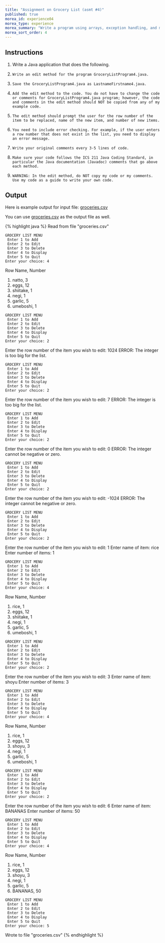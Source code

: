 ```yaml
---
title: "Assignment on Grocery List (asmt #4)"
published: true
morea_id: experience04
morea_type: experience
morea_summary: "Write a program using arrays, exception handling, and methods to edit a grocery list"
morea_sort_order: 4
---
```


## Instructions

1. Write a Java application that does the following.
1.     Write an edit method for the program GroceryListProgram4.java.
1.     Save the GroceryListProgram4.java as LastnameFirstname4.java.
1.     Add the edit method to the code. You do not have to change the code or comments for GroceryListProgram4.java program; however, the code and comments in the edit method should NOT be copied from any of my example code.
1.     The edit method should prompt the user for the row number of the item to be replaced, name of the new item, and number of new items.
1.     You need to include error checking. For example, if the user enters a row number that does not exist in the list, you need to display an error message.
1.     Write your original comments every 3-5 lines of code.
1.     Make sure your code follows the ICS 211 Java Coding Standard, in particular the Java documentation (Javadoc) comments that go above each method.
1.     WARNING: In the edit method, do NOT copy my code or my comments. Use my code as a guide to write your own code.

## Output

Here is example output for input file: [groceries.csv](/morea/examples/groceries.csv) 

You can use [groceries.csv](/morea/examples/groceries.csv) as the output file as well.

{% highlight java %}
Read from file "groceries.csv"

	GROCERY LIST MENU
	 Enter 1 to Add
	 Enter 2 to Edit
	 Enter 3 to Delete
	 Enter 4 to Display
	 Enter 5 to Quit
	Enter your choice: 4

Row  Name, Number
1.   natto, 3
2.   eggs, 12
3.   shiitake, 1
4.   negi, 1
5.   garlic, 5
6.   umeboshi, 1

	GROCERY LIST MENU
	 Enter 1 to Add
	 Enter 2 to Edit
	 Enter 3 to Delete
	 Enter 4 to Display
	 Enter 5 to Quit
	Enter your choice: 2

Enter the row number of the item you wish to edit: 1024
ERROR: The integer is too big for the list.

	GROCERY LIST MENU
	 Enter 1 to Add
	 Enter 2 to Edit
	 Enter 3 to Delete
	 Enter 4 to Display
	 Enter 5 to Quit
	Enter your choice: 2

Enter the row number of the item you wish to edit: 7
ERROR: The integer is too big for the list.

	GROCERY LIST MENU
	 Enter 1 to Add
	 Enter 2 to Edit
	 Enter 3 to Delete
	 Enter 4 to Display
	 Enter 5 to Quit
	Enter your choice: 2

Enter the row number of the item you wish to edit: 0
ERROR: The integer cannot be negative or zero.

	GROCERY LIST MENU
	 Enter 1 to Add
	 Enter 2 to Edit
	 Enter 3 to Delete
	 Enter 4 to Display
	 Enter 5 to Quit
	Enter your choice: 2

Enter the row number of the item you wish to edit: -1024
ERROR: The integer cannot be negative or zero.

	GROCERY LIST MENU
	 Enter 1 to Add
	 Enter 2 to Edit
	 Enter 3 to Delete
	 Enter 4 to Display
	 Enter 5 to Quit
	Enter your choice: 2

Enter the row number of the item you wish to edit: 1
Enter name of item: rice
Enter number of items: 1

	GROCERY LIST MENU
	 Enter 1 to Add
	 Enter 2 to Edit
	 Enter 3 to Delete
	 Enter 4 to Display
	 Enter 5 to Quit
	Enter your choice: 4

Row  Name, Number
1.   rice, 1
2.   eggs, 12
3.   shiitake, 1
4.   negi, 1
5.   garlic, 5
6.   umeboshi, 1

	GROCERY LIST MENU
	 Enter 1 to Add
	 Enter 2 to Edit
	 Enter 3 to Delete
	 Enter 4 to Display
	 Enter 5 to Quit
	Enter your choice: 2

Enter the row number of the item you wish to edit: 3
Enter name of item: shoyu
Enter number of items: 3

	GROCERY LIST MENU
	 Enter 1 to Add
	 Enter 2 to Edit
	 Enter 3 to Delete
	 Enter 4 to Display
	 Enter 5 to Quit
	Enter your choice: 4

Row  Name, Number
1.   rice, 1
2.   eggs, 12
3.   shoyu, 3
4.   negi, 1
5.   garlic, 5
6.   umeboshi, 1

	GROCERY LIST MENU
	 Enter 1 to Add
	 Enter 2 to Edit
	 Enter 3 to Delete
	 Enter 4 to Display
	 Enter 5 to Quit
	Enter your choice: 2

Enter the row number of the item you wish to edit: 6
Enter name of item: BANANAS
Enter number of items: 50

	GROCERY LIST MENU
	 Enter 1 to Add
	 Enter 2 to Edit
	 Enter 3 to Delete
	 Enter 4 to Display
	 Enter 5 to Quit
	Enter your choice: 4

Row  Name, Number
1.   rice, 1
2.   eggs, 12
3.   shoyu, 3
4.   negi, 1
5.   garlic, 5
6.   BANANAS, 50

	GROCERY LIST MENU
	 Enter 1 to Add
	 Enter 2 to Edit
	 Enter 3 to Delete
	 Enter 4 to Display
	 Enter 5 to Quit
	Enter your choice: 5

Wrote to file "groceries.csv"
{% endhighlight %}    